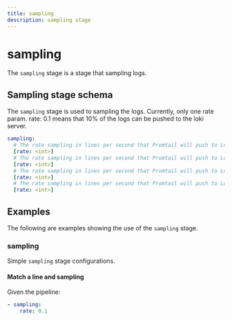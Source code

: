 ```yaml
---
title: sampling
description: sampling stage
---
```

# sampling

The `sampling` stage is a stage that sampling logs. 

## Sampling stage schema

The `sampling` stage is used to sampling the logs. Currently, only one rate param. rate: 0.1 means that 10% of the logs can be pushed to the loki server.

```yaml
sampling:
  # The rate sampling in lines per second that Promtail will push to Loki.The value is between 0 and 1.
  [rate: <int>]
  # The rate sampling in lines per second that Promtail will push to Loki.The value is between 0 and 1.
  [rate: <int>]
  # The rate sampling in lines per second that Promtail will push to Loki.The value is between 0 and 1.
  [rate: <int>]
  # The rate sampling in lines per second that Promtail will push to Loki.The value is between 0 and 1.
  [rate: <int>]
```

## Examples

The following are examples showing the use of the `sampling` stage.

### sampling

Simple `sampling` stage configurations.

#### Match a line and sampling

Given the pipeline:

```yaml
- sampling:
    rate: 0.1
```
